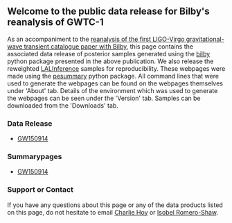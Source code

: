 ## Welcome to the public data release for Bilby's reanalysis of GWTC-1

As an accompaniment to the
[reanalysis of the first LIGO-Virgo gravitational-wave transient catalogue paper with Bilby](https://arxiv.org/pdf/2006.00714.pdf),
this page contains the associated data release of posterior samples generated
using the [bilby](https://lscsoft.docs.ligo.org/bilby/) python package presented
in the above publication. We also release the reweighted
[LALInference](https://arxiv.org/pdf/1409.7215.pdf) samples for reproducibility.
These webpages were made using the
[pesummary](https://lscsoft.docs.ligo.org/pesummary/) python package. All command
lines that were used to generate the webpages can be found on the
webpages themselves under 'About' tab. Details of the environment which was
used to generate the webpages can be seen under the 'Version' tab. Samples
can be downloaded from the 'Downloads' tab.

### Data Release

* [GW150914](https://bilby-gwtc1.github.io/GW150914/html/Downloads.html)

### Summarypages

* [GW150914](https://bilby-gwtc1.github.io/GW150914/home.html)

### Support or Contact

If you have any questions about this page or any of the data products listed
on this page, do not hesitate to email [Charlie Hoy](mailto:charlie.hoy@ligo.org)
or [Isobel Romero-Shaw](mailto:isobel.romero-shaw@ligo.org).
